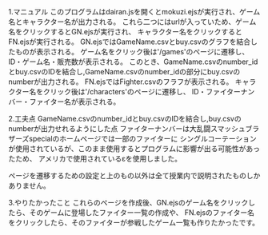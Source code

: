 1.マニュアル
このプログラムはdairan.jsを開くとmokuzi.ejsが実行され、ゲーム名とキャラクター名が出力される。
これら二つにはurlが入っていため、ゲーム名をクリックするとGN.ejsが実行され、
キャラクター名をクリックするとFN.ejsが実行される。
GN.ejsではGameName.csvとbuy.csvのグラフを結合したものが表示される。
ゲーム名をクリック後は'/games'のページに遷移し、ID・ゲーム名・販売数が表示される。
このとき、GameName.csvのnumber_idとbuy.csvのIDを結合し,GameName.csvのnumber_idの部分にbuy.csvの
numberが出力される。
FN.ejsではFighter.csvのフラフが表示される。
キャラクター名をクリック後は'/characters'のページに遷移し、
ID・ファイターナンバー・ファイター名が表示される。

2.工夫点
GameName.csvのnumber_idとbuy.csvのIDを結合し,buy.csvのnumberが出力せれるようにした点
ファイターナンバーは大乱闘スマッシュブラザーズspecialのホームページでは一部のファイターに
シングルコーテーションが使用されているが、このまま使用するとプログラムに影響が出る可能性があったため、
アメリカで使用されているεを使用しました。

ページを遷移するための設定と上のもの以外は全て授業内で説明されたものしかありません。

3.やりたかったこと
これらのページを作成後、GN.ejsのゲーム名をクリックしたら、そのゲームに登場したファイター一覧の作成や、
FN.ejsのファイター名をクリックしたら、そのファイターが参戦したゲーム一覧も作りたかったです。
